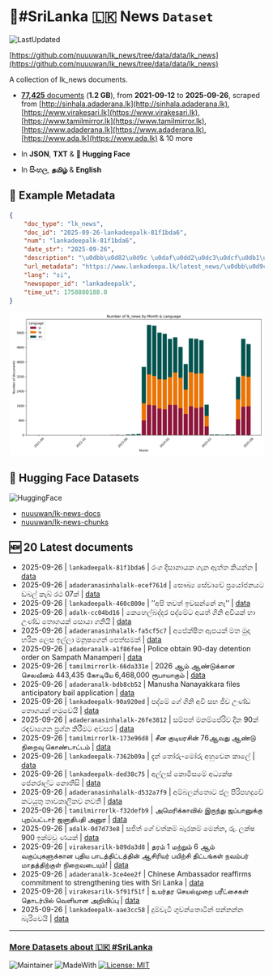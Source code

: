 # 📄#SriLanka 🇱🇰 News `Dataset`

![LastUpdated](https://img.shields.io/badge/last_updated-2025--09--26_16:08:05-green)

[https://github.com/nuuuwan/lk_news/tree/data/data/lk_news](https://github.com/nuuuwan/lk_news/tree/data/data/lk_news)

A collection of lk_news documents.

- [**77,425** documents](https://github.com/nuuuwan/lk_news/tree/data/data/lk_news) (**1.2 GB**), from **2021-09-12** to **2025-09-26**, scraped from [http://sinhala.adaderana.lk](http://sinhala.adaderana.lk), [https://www.virakesari.lk](https://www.virakesari.lk), [https://www.tamilmirror.lk](https://www.tamilmirror.lk), [https://www.adaderana.lk](https://www.adaderana.lk), [https://www.ada.lk](https://www.ada.lk) & 10 more

- In **JSON**, **TXT** & **🤗 Hugging Face**

- In **සිංහල**, **தமிழ்** & **English**

## 📝 Example Metadata

```json
{
    "doc_type": "lk_news",
    "doc_id": "2025-09-26-lankadeepalk-81f1bda6",
    "num": "lankadeepalk-81f1bda6",
    "date_str": "2025-09-26",
    "description": "\u0dbb\u0d82\u0d9c \u0daf\u0dd2\u0dc3\u0dcf\u0db1\u0dcf\u0dba\u0d9a \u0d9c\u0dd0\u0db1 \u0d87\u0dad\u0dca\u0dad \u0d9a\u0dd2\u0dba\u0db1\u0dca\u0db1",
    "url_metadata": "https://www.lankadeepa.lk/latest_news/\u0dbb\u0d9c-\u0daf\u0dc3\u0db1\u0dba\u0d9a-\u0d9c\u0db1-\u0d87\u0dad\u0dad-\u0d9a\u0dba\u0db1\u0db1/1-680279",
    "lang": "si",
    "newspaper_id": "lankadeepalk",
    "time_ut": 1758880188.0
}
```

![Chart](https://raw.githubusercontent.com/nuuuwan/lk_news/refs/heads/data/data/lk_news/docs_by_month_and_lang.png)

## 🤗 Hugging Face Datasets

![HuggingFace](https://img.shields.io/badge/-HuggingFace-FDEE21?style=for-the-badge&logo=HuggingFace)

- [nuuuwan/lk-news-docs](https://huggingface.co/datasets/nuuuwan/lk-news-docs)
- [nuuuwan/lk-news-chunks](https://huggingface.co/datasets/nuuuwan/lk-news-chunks)

## 🆕 20 Latest documents

- 2025-09-26 | `lankadeepalk-81f1bda6` | රංග දිසානායක ගැන ඇත්ත කියන්න | [data](https://github.com/nuuuwan/lk_news/tree/data/data/lk_news/2020s/2025/2025-09-26-lankadeepalk-81f1bda6)
- 2025-09-26 | `adaderanasinhalalk-ecef761d` | සෞඛ්‍ය සේවාවේ ප්‍රයෝජනයට ඩබල් කැබ් රථ 07ක් | [data](https://github.com/nuuuwan/lk_news/tree/data/data/lk_news/2020s/2025/2025-09-26-adaderanasinhalalk-ecef761d)
- 2025-09-26 | `lankadeepalk-460c800e` | ’’අපි තවත් ඉවසන්නේ නෑ’’ | [data](https://github.com/nuuuwan/lk_news/tree/data/data/lk_news/2020s/2025/2025-09-26-lankadeepalk-460c800e)
- 2025-09-26 | `adalk-cc04bd16` | කෙහෙල්බද්දර පද්මේට අයත් ගිනි අවියක් හා උණ්ඩ තොගයක් සොයා ගනියි | [data](https://github.com/nuuuwan/lk_news/tree/data/data/lk_news/2020s/2025/2025-09-26-adalk-cc04bd16)
- 2025-09-26 | `adaderanasinhalalk-fa5cf5c7` | අපේක්ෂිත ඇපයක් මත මුදා හරින ලෙස ඉල්ලා මනූෂගෙන් පෙත්සමක් | [data](https://github.com/nuuuwan/lk_news/tree/data/data/lk_news/2020s/2025/2025-09-26-adaderanasinhalalk-fa5cf5c7)
- 2025-09-26 | `adaderanalk-a1f86fee` | Police obtain 90-day detention order on Sampath Manamperi | [data](https://github.com/nuuuwan/lk_news/tree/data/data/lk_news/2020s/2025/2025-09-26-adaderanalk-a1f86fee)
- 2025-09-26 | `tamilmirrorlk-66da331e` | 2026 ஆம் ஆண்டுக்கான செலவீனம் 443,435 கோடியே 6,468,000 ரூபாயாகும் | [data](https://github.com/nuuuwan/lk_news/tree/data/data/lk_news/2020s/2025/2025-09-26-tamilmirrorlk-66da331e)
- 2025-09-26 | `adaderanalk-bdb8cb52` | Manusha Nanayakkara files anticipatory bail application | [data](https://github.com/nuuuwan/lk_news/tree/data/data/lk_news/2020s/2025/2025-09-26-adaderanalk-bdb8cb52)
- 2025-09-26 | `lankadeepalk-90a920ed` | පද්මේ  ගේ  ගිනි අවි සහ ජිව උණ්ඩ තොගයක් හමුවෙයි | [data](https://github.com/nuuuwan/lk_news/tree/data/data/lk_news/2020s/2025/2025-09-26-lankadeepalk-90a920ed)
- 2025-09-26 | `adaderanasinhalalk-26fe3812` | සම්පත් මනම්පේරිව දින 90ක් රඳවාගෙන ප්‍රශ්න කිරීමට අවසර | [data](https://github.com/nuuuwan/lk_news/tree/data/data/lk_news/2020s/2025/2025-09-26-adaderanasinhalalk-26fe3812)
- 2025-09-26 | `tamilmirrorlk-173e96d8` | சீன குடியரசின் 76ஆவது ஆண்டு நிறைவு கொண்டாட்டம் | [data](https://github.com/nuuuwan/lk_news/tree/data/data/lk_news/2020s/2025/2025-09-26-tamilmirrorlk-173e96d8)
- 2025-09-26 | `lankadeepalk-7362b09a` | දැන් තෝරු-මෝරු අහුවෙන කාලේ | [data](https://github.com/nuuuwan/lk_news/tree/data/data/lk_news/2020s/2025/2025-09-26-lankadeepalk-7362b09a)
- 2025-09-26 | `lankadeepalk-ded38c75` | අල්ලස් කොමිසමේ අධ්‍යක්ෂ ජෙනරාල්ට නොතීසි | [data](https://github.com/nuuuwan/lk_news/tree/data/data/lk_news/2020s/2025/2025-09-26-lankadeepalk-ded38c75)
- 2025-09-26 | `adaderanasinhalalk-d532a7f9` | අම්බලන්තොට ජල පිරිපහදුවේ කටයුතු තාවකාලිකව නවතී | [data](https://github.com/nuuuwan/lk_news/tree/data/data/lk_news/2020s/2025/2025-09-26-adaderanasinhalalk-d532a7f9)
- 2025-09-26 | `tamilmirrorlk-f32defb9` | அமெரிக்காவில் இருந்து ஜப்பானுக்கு புறப்பட்டார் ஜனாதிபதி அனுர | [data](https://github.com/nuuuwan/lk_news/tree/data/data/lk_news/2020s/2025/2025-09-26-tamilmirrorlk-f32defb9)
- 2025-09-26 | `adalk-0d7d73e8` | සජිත් ගේ වත්කම් බැරකම් මෙන්න, රු. ලක්ෂ 900 ඉක්මවූ ණයක් | [data](https://github.com/nuuuwan/lk_news/tree/data/data/lk_news/2020s/2025/2025-09-26-adalk-0d7d73e8)
- 2025-09-26 | `virakesarilk-b89da3d8` | தரம் 1 மற்றும் 6 ஆம் வகுப்புகளுக்கான புதிய பாடத்திட்டத்தின் ஆசிரியர் பயிற்சி திட்டங்கள் நவம்பர் மாதத்திற்குள் நிறைவடையும்! | [data](https://github.com/nuuuwan/lk_news/tree/data/data/lk_news/2020s/2025/2025-09-26-virakesarilk-b89da3d8)
- 2025-09-26 | `adaderanalk-3ce4ee2f` | Chinese Ambassador reaffirms commitment to strengthening ties with Sri Lanka | [data](https://github.com/nuuuwan/lk_news/tree/data/data/lk_news/2020s/2025/2025-09-26-adaderanalk-3ce4ee2f)
- 2025-09-26 | `virakesarilk-5f91f51f` | உயர்தர செயல்முறை பரீட்சைகள் தொடர்பில் வெளியான அறிவிப்பு | [data](https://github.com/nuuuwan/lk_news/tree/data/data/lk_news/2020s/2025/2025-09-26-virakesarilk-5f91f51f)
- 2025-09-26 | `lankadeepalk-aae3cc58` | දුම්වැටි ගුවන්තොටින් පන්නන්න බැරිවෙයි | [data](https://github.com/nuuuwan/lk_news/tree/data/data/lk_news/2020s/2025/2025-09-26-lankadeepalk-aae3cc58)

---

### [More Datasets about 🇱🇰 #SriLanka](https://github.com/nuuuwan/lk_datasets)

![Maintainer](https://img.shields.io/badge/maintainer-nuuuwan-red)
![MadeWith](https://img.shields.io/badge/made_with-python-blue)
[![License: MIT](https://img.shields.io/badge/License-MIT-yellow.svg)](https://opensource.org/licenses/MIT)
